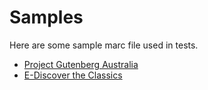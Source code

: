# Samples

Here are some sample marc file used in tests. 
* [Project Gutenberg Australia](http://gutenberg.net.au/marc.html)
* [E-Discover the Classics](http://www.clicweb.org/e-discover-home)

